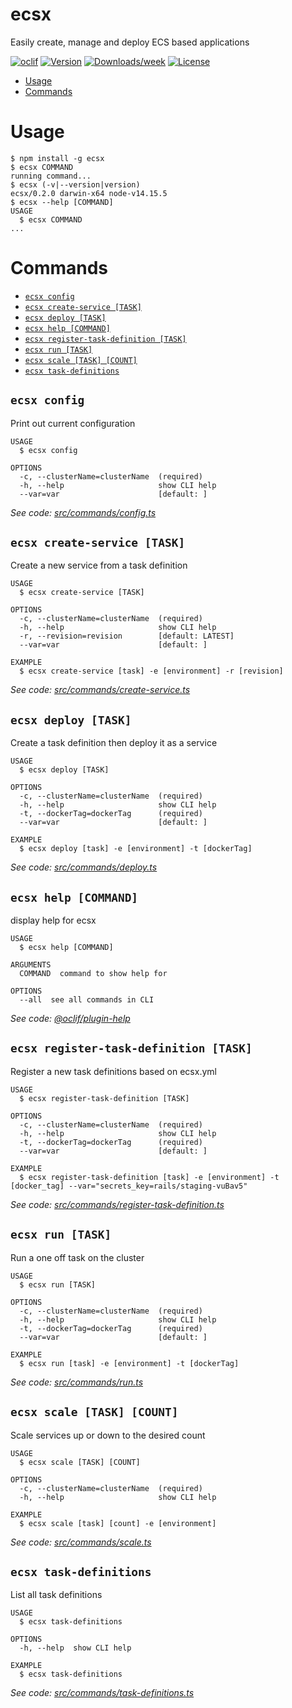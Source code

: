ecsx
====

Easily create, manage and deploy ECS based applications

[![oclif](https://img.shields.io/badge/cli-oclif-brightgreen.svg)](https://oclif.io)
[![Version](https://img.shields.io/npm/v/ecsx.svg)](https://npmjs.org/package/ecsx)
[![Downloads/week](https://img.shields.io/npm/dw/ecsx.svg)](https://npmjs.org/package/ecsx)
[![License](https://img.shields.io/npm/l/ecsx.svg)](https://github.com/marcqualie/ecsx/blob/master/package.json)

<!-- toc -->
* [Usage](#usage)
* [Commands](#commands)
<!-- tocstop -->
# Usage
<!-- usage -->
```sh-session
$ npm install -g ecsx
$ ecsx COMMAND
running command...
$ ecsx (-v|--version|version)
ecsx/0.2.0 darwin-x64 node-v14.15.5
$ ecsx --help [COMMAND]
USAGE
  $ ecsx COMMAND
...
```
<!-- usagestop -->
# Commands
<!-- commands -->
* [`ecsx config`](#ecsx-config)
* [`ecsx create-service [TASK]`](#ecsx-create-service-task)
* [`ecsx deploy [TASK]`](#ecsx-deploy-task)
* [`ecsx help [COMMAND]`](#ecsx-help-command)
* [`ecsx register-task-definition [TASK]`](#ecsx-register-task-definition-task)
* [`ecsx run [TASK]`](#ecsx-run-task)
* [`ecsx scale [TASK] [COUNT]`](#ecsx-scale-task-count)
* [`ecsx task-definitions`](#ecsx-task-definitions)

## `ecsx config`

Print out current configuration

```
USAGE
  $ ecsx config

OPTIONS
  -c, --clusterName=clusterName  (required)
  -h, --help                     show CLI help
  --var=var                      [default: ]
```

_See code: [src/commands/config.ts](https://github.com/marcqualie/ecsx/blob/v0.2.0/src/commands/config.ts)_

## `ecsx create-service [TASK]`

Create a new service from a task definition

```
USAGE
  $ ecsx create-service [TASK]

OPTIONS
  -c, --clusterName=clusterName  (required)
  -h, --help                     show CLI help
  -r, --revision=revision        [default: LATEST]
  --var=var                      [default: ]

EXAMPLE
  $ ecsx create-service [task] -e [environment] -r [revision]
```

_See code: [src/commands/create-service.ts](https://github.com/marcqualie/ecsx/blob/v0.2.0/src/commands/create-service.ts)_

## `ecsx deploy [TASK]`

Create a task definition then deploy it as a service

```
USAGE
  $ ecsx deploy [TASK]

OPTIONS
  -c, --clusterName=clusterName  (required)
  -h, --help                     show CLI help
  -t, --dockerTag=dockerTag      (required)
  --var=var                      [default: ]

EXAMPLE
  $ ecsx deploy [task] -e [environment] -t [dockerTag]
```

_See code: [src/commands/deploy.ts](https://github.com/marcqualie/ecsx/blob/v0.2.0/src/commands/deploy.ts)_

## `ecsx help [COMMAND]`

display help for ecsx

```
USAGE
  $ ecsx help [COMMAND]

ARGUMENTS
  COMMAND  command to show help for

OPTIONS
  --all  see all commands in CLI
```

_See code: [@oclif/plugin-help](https://github.com/oclif/plugin-help/blob/v3.2.2/src/commands/help.ts)_

## `ecsx register-task-definition [TASK]`

Register a new task definitions based on ecsx.yml

```
USAGE
  $ ecsx register-task-definition [TASK]

OPTIONS
  -c, --clusterName=clusterName  (required)
  -h, --help                     show CLI help
  -t, --dockerTag=dockerTag      (required)
  --var=var                      [default: ]

EXAMPLE
  $ ecsx register-task-definition [task] -e [environment] -t [docker_tag] --var="secrets_key=rails/staging-vuBav5"
```

_See code: [src/commands/register-task-definition.ts](https://github.com/marcqualie/ecsx/blob/v0.2.0/src/commands/register-task-definition.ts)_

## `ecsx run [TASK]`

Run a one off task on the cluster

```
USAGE
  $ ecsx run [TASK]

OPTIONS
  -c, --clusterName=clusterName  (required)
  -h, --help                     show CLI help
  -t, --dockerTag=dockerTag      (required)
  --var=var                      [default: ]

EXAMPLE
  $ ecsx run [task] -e [environment] -t [dockerTag]
```

_See code: [src/commands/run.ts](https://github.com/marcqualie/ecsx/blob/v0.2.0/src/commands/run.ts)_

## `ecsx scale [TASK] [COUNT]`

Scale services up or down to the desired count

```
USAGE
  $ ecsx scale [TASK] [COUNT]

OPTIONS
  -c, --clusterName=clusterName  (required)
  -h, --help                     show CLI help

EXAMPLE
  $ ecsx scale [task] [count] -e [environment]
```

_See code: [src/commands/scale.ts](https://github.com/marcqualie/ecsx/blob/v0.2.0/src/commands/scale.ts)_

## `ecsx task-definitions`

List all task definitions

```
USAGE
  $ ecsx task-definitions

OPTIONS
  -h, --help  show CLI help

EXAMPLE
  $ ecsx task-definitions
```

_See code: [src/commands/task-definitions.ts](https://github.com/marcqualie/ecsx/blob/v0.2.0/src/commands/task-definitions.ts)_
<!-- commandsstop -->
